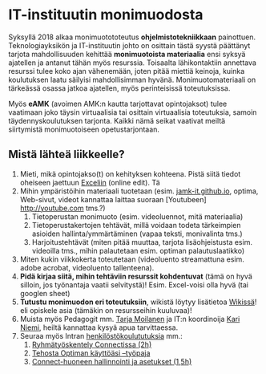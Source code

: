 # IT-instituutin monimuodosta

Syksyllä 2018 alkaa monimuotototeutus **ohjelmistotekniikkaan** painottuen. Teknologiayksikön ja IT-instituutin johto on osittain tästä syystä päättänyt tarjota mahdollisuuden kehittää **monimuotoista materiaalia** ensi syksyä ajatellen ja antanut tähän myös resurssia. Toisaalta lähikontaktiin annettava resurssi tulee koko ajan vähenemään, joten pitää miettiä keinoja, kuinka koulutuksen laatu säilyisi mahdollisimman hyvänä. Monimuotomateriaali on tärkeässä osassa jatkoa ajatellen, myös perinteisissä toteutuksissa.

Myös **eAMK** (avoimen AMK:n kautta tarjottavat opintojaksot) tulee vaatimaan joko täysin virtuaalisia tai osittain virtuaalisia toteutuksia, samoin täydennyskoulutuksen tarjonta. Kaikki nämä seikat vaativat meiltä siirtymistä monimuotoiseen opetustarjontaan.

## Mistä lähteä liikkeelle?

1. Mieti, mikä opintojakso(t) on kehityksen kohteena. Pistä siitä tiedot oheiseen jaettuun [Exceliin](https://jamkstudent-my.sharepoint.com/personal/kari_niemi_jamk_fi/_layouts/15/guestaccess.aspx?docid=111d9e32cb8414381b8c6a04417ead2f6&authkey=Ac19Z3j9QhODCLzD3Z0b2WE&e=52989e12822949b2903b34b5ddc3cac2) (online edit). Tä
1. Mihin ympäristöihin materiaali tuotetaan (esim. [jamk-it.github.io](http://jamk-it.github.io/courses.html), optima, Web-sivut, videot kannattaa laittaa suoraan [Youtubeen] http://youtube.com tms.?)
   1. Tietoperustan monimuoto (esim. videoluennot, mitä materiaalia) 
   1. Tietoperustakertojen tehtävät, millä voidaan todeta tärkeimpien asioiden hallinta/ymmärtäminen (vapaa teksti, monivalinta tms.) 
   1. Harjoitustehtävät (miten pitää muuttaa, tarjota lisäohjeistusta esim. videoilla tms., mihin palautetaan esim. optiman palautuslaatikko)
1. Miten kukin viikkokerta toteutetaan (videoluento streamattuna esim. adobe acrobat, videoluento tallenteena). 
1. **Pidä kirjaa siitä, mihin tehtäviin resurssit kohdentuvat** (tämä on hyvä silloin, jos työnantaja vaatii selvitystä)! Esim. Excel-voisi olla hyvä (tai googlen sheet)
1. **Tutustu monimuodon eri toteutuksiin**, wikistä löytyy lisätietoa [Wikissä](https://github.com/nikar/Monimuoto/wiki)! eli opiskele asia (tämäkin on resursseihin kuuluvaa)!
1. Muista myös Pedagogit mm. [Tarja Moilanen](tarja.moilanen@jamk.fi) ja IT:n koordinoija [Kari Niemi](kari.niemi@jamk.fi), heiltä kannattaa kysyä apua tarvittaessa. 
1. Seuraa myös Intran [henkilöstökoulututuksia](https://intra.jamk.fi/hr/Sivut/Henkil%c3%b6st%c3%b6koulutukset.aspx) mm.:
   1. [Ryhmätyöskentely Connectissa (2h)](https://intra.jamk.fi/kouke/Lists/Koulutuksen%20kehittmisen%20tapahtumat/DispForm.aspx?ID=180)
   1. [Tehosta Optiman käyttöäsi –työpaja ](https://intra.jamk.fi/kouke/Lists/Koulutuksen%20kehittmisen%20tapahtumat/DispForm.aspx?ID=198)
   1. [Connect-huoneen hallinnointi ja asetukset (1,5h) ](https://intra.jamk.fi/kouke/Lists/Koulutuksen%20kehittmisen%20tapahtumat/DispForm.aspx?ID=181)

